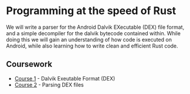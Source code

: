 # Programming at the speed of Rust
We will write a parser for the Android Dalvik EXecutable (DEX) file format, and a simple decompiler for the dalvik bytecode contained within. While doing this we will gain an understanding of how code is executed on Android, while also learning how to write clean and efficient Rust code.

## Coursework
- [Course 1](./coursework/LAB1.md) - Dalvik Exeutable Format (DEX)
- [Course 2](./coursework/LAB2.md) - Parsing DEX files